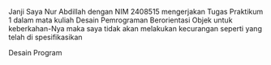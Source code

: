 Janji 
Saya Nur Abdillah dengan NIM 2408515 mengerjakan Tugas Praktikum 1
dalam mata kuliah Desain Pemrograman Berorientasi Objek untuk keberkahan-Nya 
maka saya tidak akan melakukan kecurangan seperti yang telah di spesifikasikan

Desain Program 

